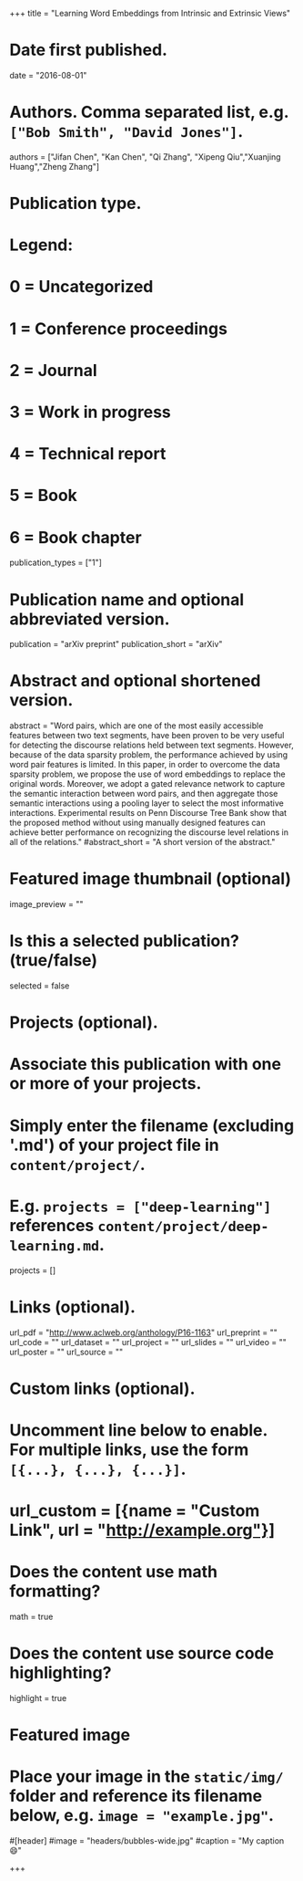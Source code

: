 +++
title = "Learning Word Embeddings from Intrinsic and Extrinsic Views"

# Date first published.
date = "2016-08-01"

# Authors. Comma separated list, e.g. `["Bob Smith", "David Jones"]`.
authors = ["Jifan Chen", "Kan Chen", "Qi Zhang", "Xipeng Qiu","Xuanjing Huang","Zheng Zhang"]

# Publication type.
# Legend:
# 0 = Uncategorized
# 1 = Conference proceedings
# 2 = Journal
# 3 = Work in progress
# 4 = Technical report
# 5 = Book
# 6 = Book chapter
publication_types = ["1"]

# Publication name and optional abbreviated version.
publication = "arXiv preprint"
publication_short = "arXiv"

# Abstract and optional shortened version.
abstract = "Word pairs, which are one of the most easily accessible features between two text segments, have been proven to be very useful for detecting the discourse relations held between text segments. However, because of the data sparsity problem, the performance achieved by using word pair features is limited. In this paper, in order to overcome the data sparsity problem, we propose the use of word embeddings to replace the original words. Moreover, we adopt a gated relevance network to capture the semantic interaction between word pairs, and then aggregate those semantic interactions using a pooling layer to select the most informative interactions. Experimental results on Penn Discourse Tree Bank show that the proposed method without using manually designed features can achieve better performance on recognizing the discourse level relations in all of the relations."
#abstract_short = "A short version of the abstract."

# Featured image thumbnail (optional)
image_preview = ""

# Is this a selected publication? (true/false)
selected = false

# Projects (optional).
#   Associate this publication with one or more of your projects.
#   Simply enter the filename (excluding '.md') of your project file in `content/project/`.
#   E.g. `projects = ["deep-learning"]` references `content/project/deep-learning.md`.
projects = []

# Links (optional).
url_pdf = "http://www.aclweb.org/anthology/P16-1163"
url_preprint = ""
url_code = ""
url_dataset = ""
url_project = ""
url_slides = ""
url_video = ""
url_poster = ""
url_source = ""

# Custom links (optional).
#   Uncomment line below to enable. For multiple links, use the form `[{...}, {...}, {...}]`.
# url_custom = [{name = "Custom Link", url = "http://example.org"}]

# Does the content use math formatting?
math = true

# Does the content use source code highlighting?
highlight = true

# Featured image
# Place your image in the `static/img/` folder and reference its filename below, e.g. `image = "example.jpg"`.
#[header]
#image = "headers/bubbles-wide.jpg"
#caption = "My caption 😄"

+++

